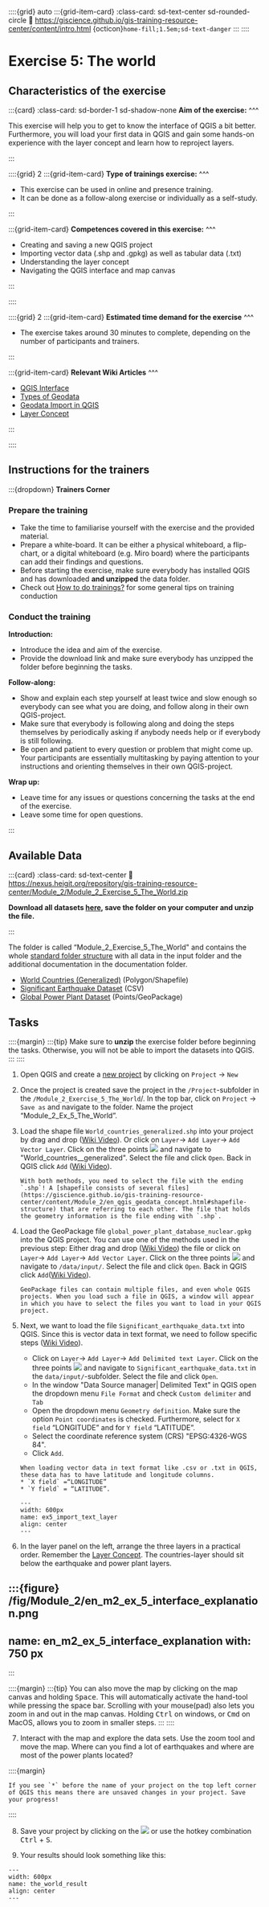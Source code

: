 ::::{grid} auto
:::{grid-item-card}
:class-card: sd-text-center sd-rounded-circle
:link: https://giscience.github.io/gis-training-resource-center/content/intro.html 
{octicon}`home-fill;1.5em;sd-text-danger`
:::
::::

# Exercise 5: The world

## Characteristics of the exercise

:::{card}
:class-card: sd-border-1 sd-shadow-none
__Aim of the exercise:__
^^^

This exercise will help you to get to know the interface of QGIS a bit better. Furthermore, you will load your first data in QGIS and gain some hands-on experience with the layer concept and learn how to reproject layers.

:::

::::{grid} 2
:::{grid-item-card}
__Type of trainings exercise:__
^^^

- This exercise can be used in online and presence training. 
- It can be done as a follow-along exercise or individually as a self-study.

:::

:::{grid-item-card}
__Competences covered in this exercise:__
^^^
- Creating and saving a new QGIS project
- Importing vector data (.shp and .gpkg) as well as tabular data (.txt)
- Understanding the layer concept
- Navigating the QGIS interface and map canvas


:::

::::

::::{grid} 2
:::{grid-item-card}
__Estimated time demand for the exercise__
^^^
- The exercise takes around 30 minutes to complete, depending on the number of participants and trainers. 

:::

:::{grid-item-card}
__Relevant Wiki Articles__
^^^

* [QGIS Interface](https://giscience.github.io/gis-training-resource-center/content/Wiki/en_qgis_interface_wiki.html)
* [Types of Geodata](https://giscience.github.io/gis-training-resource-center/content/Wiki/en_qgis_geodata_types_wiki.html)
* [Geodata Import in QGIS](https://giscience.github.io/gis-training-resource-center/content/Wiki/en_qgis_import_geodata_wiki.html)
* [Layer Concept](https://giscience.github.io/gis-training-resource-center/content/Wiki/en_qgis_layer_concept_wiki.html)

:::

::::

## Instructions for the trainers

:::{dropdown} __Trainers Corner__ 

### Prepare the training

- Take the time to familiarise yourself with the exercise and the provided material.
- Prepare a white-board. It can be either a physical whiteboard, a flip-chart, or a digital whiteboard (e.g. Miro board) where the participants can add their findings and questions. 
- Before starting the exercise, make sure everybody has installed QGIS and has downloaded __and unzipped__ the data folder.
- Check out [How to do trainings?](https://giscience.github.io/gis-training-resource-center/content/Trainers_corner/en_how_to_training.html#how-to-do-trainings) for some general tips on training conduction

### Conduct the training

__Introduction:__

- Introduce the idea and aim of the exercise.
- Provide the download link and make sure everybody has unzipped the folder before beginning the tasks.

__Follow-along:__

- Show and explain each step yourself at least twice and slow enough so everybody can see what you are doing, and follow along in their own QGIS-project. 
- Make sure that everybody is following along and doing the steps themselves by periodically asking if anybody needs help or if everybody is still following.  
- Be open and patient to every question or problem that might come up. Your participants are essentially multitasking by paying attention to your instructions and orienting themselves in their own QGIS-project.

__Wrap up:__

- Leave time for any issues or questions concerning the tasks at the end of the exercise.
- Leave some time for open questions. 

:::

## Available Data

:::{card}
:class-card: sd-text-center 
:link: https://nexus.heigit.org/repository/gis-training-resource-center/Module_2/Module_2_Exercise_5_The_World.zip

__Download all datasets [here](https://nexus.heigit.org/repository/gis-training-resource-center/Module_2/Module_2_Exercise_5_The_World.zip), save the folder on your computer and unzip the file.__ 

:::

The folder is called “Module_2_Exercise_5_The_World" and contains the whole [standard folder structure](/content/Wiki/en_qgis_projects_folder_structure_wiki.md#standard-folder-structure) with all data in the input folder and the additional documentation in the documentation folder.

- [World Countries (Generalized)](https://hub.arcgis.com/datasets/2b93b06dc0dc4e809d3c8db5cb96ba69_0/explore) (Polygon/Shapefile)
- [Significant Earthquake Dataset](https://www.ncei.noaa.gov/access/metadata/landing-page/bin/iso?id=gov.noaa.ngdc.mgg.hazards:G012153) (CSV)
- [Global Power Plant Dataset](https://datasets.wri.org/dataset/globalpowerplantdatabase) (Points/GeoPackage)

## Tasks

::::{margin}
:::{tip}
Make sure to __unzip__ the exercise folder before beginning the tasks. Otherwise, you will not be able to import the datasets into QGIS.
:::
::::

1. Open QGIS and create a [new project](/content/Wiki/en_qgis_projects_folder_structure_wiki.md#step-by-step-setting-up-a-new-qgis-project-from-scratch) by clicking on `Project` -> `New`

2. Once the project is created save the project in the `/Project`-subfolder in the `/Module_2_Exercise_5_The_World`/. In the top bar, click on `Project` -> `Save as` and navigate to the folder. Name the project “Module_2_Ex_5_The_World”.


3. Load the shape file `World_countries_generalized.shp` into your project by drag and drop ([Wiki Video](/content/Wiki/en_qgis_import_geodata_wiki.md#open-vector-data-via-drag-and-drop)). Or click on `Layer`-> `Add Layer`-> `Add Vector Layer`. Click on the three points ![](/fig/Three_points.png) and navigate to "World_countries__generalized". Select the file and click `Open`. Back in QGIS click `Add` ([Wiki Video](/content/Wiki/en_qgis_import_geodata_wiki.md#open-vector-data-via-layer-tab)).

    ``` {Attention}
    With both methods, you need to select the file with the ending `.shp`! A [shapefile consists of several files](https://giscience.github.io/gis-training-resource-center/content/Module_2/en_qgis_geodata_concept.html#shapefile-structure) that are referring to each other. The file that holds the geometry information is the file ending with `.shp`.
    ```

4. Load the GeoPackage file `global_power_plant_database_nuclear.gpkg` into the QGIS project. You can use one of the methods used in the previous step: Either drag and drop ([Wiki Video](https://giscience.github.io/gis-training-resource-center/content/Wiki/en_qgis_import_geodata_wiki.html#open-vector-data-via-drag-and-drop)) the file or click on `Layer`-> `Add Layer`-> `Add Vector Layer`. Click on the three points ![](/fig/Three_points.png) and navigate to `/data/input/`. Select the file and click `Open`. Back in QGIS click `Add`([Wiki Video](https://giscience.github.io/gis-training-resource-center/content/Wiki/en_qgis_import_geodata_wiki.html#open-vector-data-via-layer-tab)).

    ```{Note}
    GeoPackage files can contain multiple files, and even whole QGIS projects. When you load such a file in QGIS, a window will appear in which you have to select the files you want to load in your QGIS project.
    ```

5. Next, we want to load the file `Significant_earthquake_data.txt` into QGIS. Since this is vector data in text format, we need to follow specific steps ([Wiki Video](https://giscience.github.io/gis-training-resource-center/content/Wiki/en_qgis_import_geodata_wiki.html#open-csv-data-in-qgis)).
    * Click on `Layer`-> `Add Layer`-> `Add Delimited text Layer`. Click on the three points ![](/fig/Three_points.png) and navigate to `Significant_earthquake_data.txt` in the `data/input/`-subfolder. Select the file and click `Open`.
    * In the window "Data Source manager| Delimited Text" in QGIS open the dropdown menu `File Format` and check `Custom delimiter` and `Tab`
    * Open the dropdown menu `Geometry definition`. Make sure the option `Point coordinates` is checked. Furthermore, select for `X field` “LONGITUDE” and for `Y field` “LATITUDE”.
    * Select the coordinate reference system (CRS) "EPSG:4326-WGS 84".
    * Click `Add`.
    ```{Note}
    When loading vector data in text format like .csv or .txt in QGIS, these data has to have latitude and longitude columns. 
    * `X field` =“LONGITUDE” 
    * `Y field` = “LATITUDE”.
    ```

    ```{figure} /fig/en_ex_The_world_add_text_layer_import.png
    ---
    width: 600px
    name: ex5_import_text_layer
    align: center
    ---
    ```

6. In the layer panel on the left, arrange the three layers in a practical order. Remember the [Layer Concept](/content/Wiki/en_qgis_layer_concept_wiki.md). The countries-layer should sit below the earthquake and power plant layers. 

:::{figure} /fig/Module_2/en_m2_ex_5_interface_explanation.png
---
name: en_m2_ex_5_interface_explanation
with: 750 px
---
:::

::::{margin}
:::{tip}
You can also move the map by clicking on the map canvas and holding <kbd>Space</kbd>. This will automatically activate the hand-tool while pressing the space bar. Scrolling with your mouse(pad) also lets you zoom in and out in the map canvas. Holding <kbd>Ctrl</kbd> on windows, or <kbd>Cmd</kbd> on MacOS, allows you to zoom in smaller steps.
:::
::::

7. Interact with the map and explore the data sets. Use the zoom tool and move the map. Where can you find a lot of earthquakes and where are most of the power plants located?

::::{margin}
```{Tip}
If you see `*` before the name of your project on the top left corner of QGIS this means there are unsaved changes in your project. Save your progress!
```
::::

8. Save your project by clicking on the ![](/fig/mActionFileSave.png) or use the hotkey combination <kbd>Ctrl</kbd> + <kbd>S</kbd>.

9. Your results should look something like this: 

```{figure} /fig/en_ex_The_world_result.png
---
width: 600px
name: the_world_result
align: center
---
```









